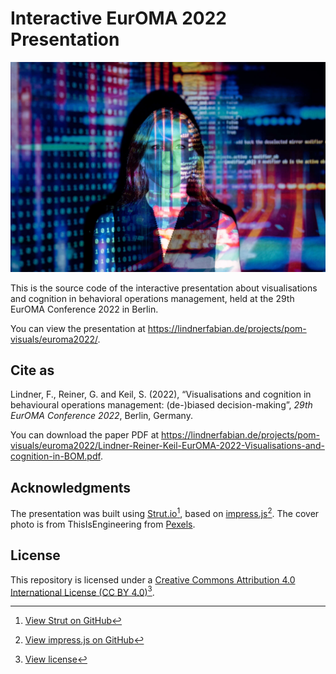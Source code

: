 # Interactive EurOMA 2022 Presentation
![A woman looks into the camera while code is projected over here.](https://github.com/fabiloes/presentation-euroma2022/blob/main/images/pexels-thisisengineering-1500.jpg)

This is the source code of the interactive presentation about visualisations and cognition in behavioral operations management, held at the 29th EurOMA Conference 2022 in Berlin.

You can view the presentation at https://lindnerfabian.de/projects/pom-visuals/euroma2022/.

## Cite as
Lindner, F., Reiner, G. and Keil, S. (2022), “Visualisations and cognition in behavioural operations management: (de-)biased decision-making”, *29th EurOMA Conference 2022*, Berlin, Germany.

You can download the paper PDF at https://lindnerfabian.de/projects/pom-visuals/euroma2022/Lindner-Reiner-Keil-EurOMA-2022-Visualisations-and-cognition-in-BOM.pdf.

## Acknowledgments
The presentation was built using [Strut.io](https://strut.io/)[^1], based on [impress.js](https://impress.js.org/)[^2]. The cover photo is from ThisIsEngineering from [Pexels](https://www.pexels.com/de-de/foto/code-uber-frau-projiziert-3861969/).

## License
This repository is licensed under a [Creative Commons Attribution 4.0 International License (CC BY 4.0)](https://creativecommons.org/licenses/by/4.0/)[^3].

[^1]: [View Strut on GitHub](https://github.com/tantaman/Strut)
[^2]: [View impress.js on GitHub](https://github.com/impress/impress.js)
[^3]: [View license](https://github.com/fabiloes/presentation-euroma2022/blob/main/LICENSE.md)
